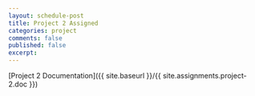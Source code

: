 ```yaml
---
layout: schedule-post
title: Project 2 Assigned
categories: project
comments: false
published: false
excerpt:
---
```


[Project 2 Documentation]({{ site.baseurl }}/{{ site.assignments.project-2.doc }})
